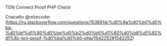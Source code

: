 TON Connect Proof PHP Check

Спасибо @mlmcoder 
(https://ru.stackoverflow.com/questions/1536914/%d0%9a%d0%b0%d0%ba-%d0%bf%d1%80%d0%be%d0%b2%d0%b5%d1%80%d0%b8%d1%82%d1%8c-ton-proof-%d0%bd%d0%b0-php/1542252#1542252)
